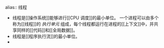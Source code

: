 alias:: 线程

- 线程是[[操作系统]]能够进行[[CPU 调度]]的最小单位。
  一个进程可以由多个称为[[线程]]的 *执行单元* 组成，每个线程都运行在进程的[[上下文]]中，并共享同样的[[代码]]和[[全局数据]]。
- 线程是[[程序执行流]]的最小单位。
-